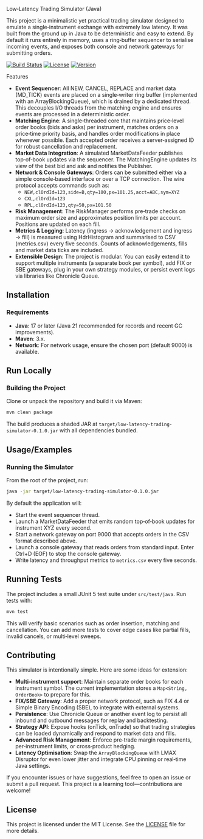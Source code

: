 Low‑Latency Trading Simulator (Java)

This project is a minimalistic yet practical trading simulator designed to emulate a single‑instrument exchange with extremely low latency. It was built from the ground up in Java to be deterministic and easy to extend. By default it runs entirely in memory, uses a ring‑buffer sequencer to serialise incoming events, and exposes both console and network gateways for submitting orders.

[![Build Status](https://img.shields.io/badge/build-passing-brightgreen)](https://travis-ci.com)
[![License](https://img.shields.io/badge/license-MIT-blue.svg)](LICENSE)
[![Version](https://img.shields.io/badge/version-0.1.0-orange.svg)](https://github.com/example/low-latency-trading-simulator/releases)

Features

- **Event Sequencer**: All NEW, CANCEL, REPLACE and market data (MD_TICK) events are placed on a single‑writer ring buffer (implemented with an ArrayBlockingQueue), which is drained by a dedicated thread. This decouples I/O threads from the matching engine and ensures events are processed in a deterministic order.
- **Matching Engine**: A single‑threaded core that maintains price‑level order books (bids and asks) per instrument, matches orders on a price‑time priority basis, and handles order modifications in place whenever possible. Each accepted order receives a server‑assigned ID for robust cancellation and replacement.
- **Market Data Integration**: A simulated MarketDataFeeder publishes top‑of‑book updates via the sequencer. The MatchingEngine updates its view of the best bid and ask and notifies the Publisher.
- **Network & Console Gateways**: Orders can be submitted either via a simple console‑based interface or over a TCP connection. The wire protocol accepts commands such as:
  - `NEW,clOrdId=123,side=B,qty=100,px=101.25,acct=ABC,sym=XYZ`
  - `CXL,clOrdId=123`
  - `RPL,clOrdId=123,qty=50,px=101.50`
- **Risk Management**: The RiskManager performs pre‑trade checks on maximum order size and approximates position limits per account. Positions are updated on each fill.
- **Metrics & Logging**: Latency (ingress → acknowledgement and ingress → fill) is measured using HdrHistogram and summarised to CSV (metrics.csv) every five seconds. Counts of acknowledgements, fills and market data ticks are included.
- **Extensible Design**: The project is modular. You can easily extend it to support multiple instruments (a separate book per symbol), add FIX or SBE gateways, plug in your own strategy modules, or persist event logs via libraries like Chronicle Queue.

## Installation

### Requirements
- **Java**: 17 or later (Java 21 recommended for records and recent GC improvements).
- **Maven**: 3.x.
- **Network**: For network usage, ensure the chosen port (default 9000) is available.

## Run Locally

### Building the Project

Clone or unpack the repository and build it via Maven:
```bash
mvn clean package
```

The build produces a shaded JAR at `target/low-latency-trading-simulator-0.1.0.jar` with all dependencies bundled.

## Usage/Examples

### Running the Simulator

From the root of the project, run:
```bash
java -jar target/low-latency-trading-simulator-0.1.0.jar
```

By default the application will:
- Start the event sequencer thread.
- Launch a MarketDataFeeder that emits random top‑of‑book updates for instrument XYZ every second.
- Start a network gateway on port 9000 that accepts orders in the CSV format described above.
- Launch a console gateway that reads orders from standard input. Enter Ctrl+D (EOF) to stop the console gateway.
- Write latency and throughput metrics to `metrics.csv` every five seconds.

## Running Tests

The project includes a small JUnit 5 test suite under `src/test/java`. Run tests with:
```bash
mvn test
```

This will verify basic scenarios such as order insertion, matching and cancellation. You can add more tests to cover edge cases like partial fills, invalid cancels, or multi‑level sweeps.

## Contributing

This simulator is intentionally simple. Here are some ideas for extension:
- **Multi‑instrument support**: Maintain separate order books for each instrument symbol. The current implementation stores a `Map<String, OrderBook>` to prepare for this.
- **FIX/SBE Gateway**: Add a proper network protocol, such as FIX 4.4 or Simple Binary Encoding (SBE), to integrate with external systems.
- **Persistence**: Use Chronicle Queue or another event log to persist all inbound and outbound messages for replay and backtesting.
- **Strategy API**: Expose hooks (onTick, onTrade) so that trading strategies can be loaded dynamically and respond to market data and fills.
- **Advanced Risk Management**: Enforce pre‑trade margin requirements, per‑instrument limits, or cross‑product hedging.
- **Latency Optimisation**: Swap the `ArrayBlockingQueue` with LMAX Disruptor for even lower jitter and integrate CPU pinning or real‑time Java settings.

If you encounter issues or have suggestions, feel free to open an issue or submit a pull request. This project is a learning tool—contributions are welcome!

## License

This project is licensed under the MIT License. See the [LICENSE](LICENSE) file for more details.
